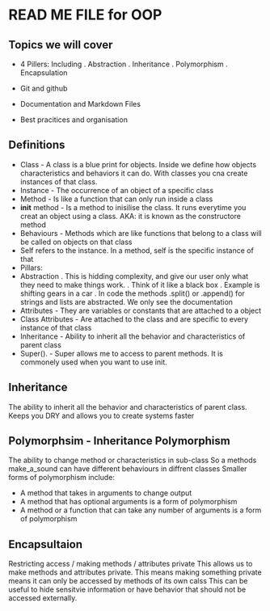 # READ ME FILE for OOP

## Topics we will cover
- 4 Pillers: Including
 . Abstraction
 . Inheritance
 . Polymorphism
 . Encapsulation 
 
- Git and github
- Documentation and Markdown Files 
- Best pracitices and organisation
 
 ## Definitions
 - Class - A class is a blue print for objects. Inside we define how objects characteristics and behaviors it can do. With classes you cna create instances of that class.
 - Instance - The occurrence of an object of a specific class 
 - Method - Is like a function that can only run inside a class
 - __init__ method - Is a method to inisilise the class. It runs everytime you creat an object using a class. AKA: it is known as the constructore method 
 - Behaviours - Methods which are like functions that belong to a class will be called on objects on that class 
 - Self refers to the instance. In a method, self is the specific instance of that
 - Pillars:
  - Abstraction
  . This is hidding complexity, and give our user only what they need to make things work.
  . Think of it like a black box
  . Example is shifting gears in a car
  . In code the methods .split() or .append() for strings and lists are abstracted. We only see the documentation
 - Attributes - They are variables or constants that are attached to a object
 - Class Attributes - Are attached to the class and are specific to every instance of that class
 - Inheritance - Ability to inherit all the behavior and characteristics of parent class
 - Super(). - Super allows me to access to parent methods. It is commonely used when you want to use init. 
 

## Inheritance
The ability to inherit all the behavior and characteristics of parent class.
Keeps you DRY and allows you to create systems faster

## Polymorphsim - Inheritance Polymorphism
The ability to change method or characteristics in sub-class
So a methods make_a_sound can have different behaviours in diffrent classes 
Smaller forms of polymorphism include:
- A method that takes in arguments to change output
- A method that has optional arguments is a form of polymorphism 
- A method or a function that can take any number of arguments is a form of polymorphism 

## Encapsultaion
Restricting access / making methods / attributes private 
This allows us to make methods and attributes private. This means making something private means it can only be accessed by methods of its own calss
This can be useful to hide sensitvie information or have behavior that should not be accessed externally.

